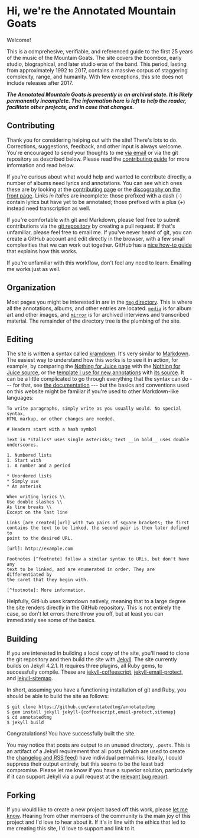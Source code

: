 # Hi, we're the Annotated Mountain Goats #

Welcome!

This is a comprehesive, verifiable, and referenced guide to the first 25 years
of the music of the Mountain Goats. The site covers the boombox, early studio,
biographical, and later studio eras of the band. This period, lasting from
approximately 1992 to 2017, contains a massive corpus of staggering
complexity, range, and humanity. With few exceptions, this site does not
include releases after 2017.

__*The Annotated Mountain Goats is presently in an archival state. It is
likely permanently incomplete. The information here is left to help the
reader, facilitate other projects, and in case that changes.*__


## Contributing ##

Thank you for considering helping out with the site! There's lots to do.
Corrections, suggestions, feedback, and other input is always welcome. You're
encouraged to send your thoughts to me [via email][contact] or via the git
repository as described below. Please read the [contributing guide][contrib]
for more information and read below.

[contact]: https://annotatedtmg.org/about.html#contact

If you're curious about what would help and wanted to contribute directly, a
number of albums need lyrics and annotations. You can see which ones these are
by looking at the [contributing page][contrib] or the [discography on the
front page][tamg]. Links *in italics* are incomplete: those prefixed with a
dash (-) contain lyrics but have yet to be annotated; those prefixed with a
plus (+) instead need transcription as well.

[contrib]:  https://github.com/annotatedtmg/annotatedtmg/blob/main/CONTRIBUTING.md
[tamg]:     https://annotatedtmg.org/index.html

If you're comfortable with git and Markdown, please feel free to submit
contributions via the [git repository][repo] by creating a pull request. If
that's unfamiliar, please feel free to email me. If you've never heard of git,
you can create a GitHub account and edit directly in the browser, with a few
small complexities that we can work out together. GitHub has a [nice how-to
guide][github-editing] that explains how this works.

[repo]:             https://github.com/annotatedtmg/annotatedtmg
[github-editing]:   https://docs.github.com/en/repositories/working-with-files/managing-files/editing-files

If you're unfamiliar with this workflow, don't feel any need to learn.
Emailing me works just as well.


## Organization ##

Most pages you might be interested in are in the [`tmg`
directory][github-tmg]. This is where all the annotations, albums, and other
entries are located. [`media`][github-media] is for album art and other
images, and [`mirror`][github-mirror] is for archived interviews and
transcribed material. The remainder of the directory tree is the plumbing of
the site.

[github-tmg]: https://github.com/annotatedtmg/annotatedtmg/tree/main/tmg
[github-media]: https://github.com/annotatedtmg/annotatedtmg/tree/main/media
[github-mirror]: https://github.com/annotatedtmg/annotatedtmg/tree/main/mirror


## Editing ##

The site is written a syntax called [kramdown][]. It's very similar to
[Markdown][]. The easiest way to understand how this works is to see it in
action, for example, by comparing the [Nothing for Juice page][nfj] with the
[Nothing for Juice source][nfj-source], or the [template I use for new
annotations][template] with [its source][template-source]. It can be a little
complicated to go through everything that the syntax can do --- for that, see
[the documentation][kramdown-syntax] --- but the basics and conventions used
on this website  might be familiar if you're used to other Markdown-like
languages:

[kramdown]:         https://kramdown.gettalong.org
[markdown]:         https://daringfireball.net/projects/markdown/
[nfj]:              https://annotatedtmg.org/nfj.html
[nfj-source]:       https://annotatedtmg.org/nfj-source.html
[template]:         https://annotatedtmg.org/template.html
[template-source]:  https://annotatedtmg.org/template-source.html
[kramdown-syntax]:  https://kramdown.gettalong.org/syntax.html

    To write paragraphs, simply write as you usually would. No special syntax,
    HTML markup, or other changes are needed.

    # Headers start with a hash symbol

    Text in *italics* uses single asterisks; text __in bold__ uses double
    underscores.

    1. Numbered lists
    1. Start with
    1. A number and a period

    * Unordered lists
    * Simply use
    * An asterisk

    When writing lyrics \\
    Use double slashes \\
    As line breaks \\
    Except on the last line

    Links [are created][url] with two pairs of square brackets; the first
    contains the text to be linked, the second pair is then later defined to
    point to the desired URL.

    [url]: http://example.com

    Footnotes [^footnote] follow a similar syntax to URLs, but don't have any
    text to be linked, and are enumerated in order. They are differentiated by
    the caret that they begin with.

    [^footnote]: More information.

Helpfully, GitHub uses kramdown natively, meaning that to a large degree the
site renders directly in the GitHub repository. This is not entirely the case,
so don't let errors there throw you off, but at least you can immediately see
some of the basics.


## Building ##

If you are interested in building a local copy of the site, you'll need to
clone the git repository and then build the site with [Jekyll]. The site
currently builds on Jekyll 4.2.1. It requires three plugins, all Ruby gems, to
successfully compile. These are [jekyll-coffeescript], [jekyll-email-protect],
and [jekyll-sitemap].

[jekyll]:               https://jekyllrb.com/
[jekyll-coffeescript]:  https://github.com/jekyll/jekyll-coffeescript
[jekyll-email-protect]: https://github.com/vwochnik/jekyll-email-protect
[jekyll-sitemap]:       https://github.com/jekyll/jekyll-sitemap

In short, assuming you have a functioning installation of git and Ruby, you
should be able to build the site as follows:

    $ git clone https://github.com/annotatedtmg/annotatedtmg
    $ gem install jekyll jekyll-{coffeescript,email-protect,sitemap}
    $ cd annotatedtmg
    $ jekyll build

Congratulations! You have successfully built the site.

You may notice that posts are output to an unused directory, `.posts`. This is
an artifact of a Jekyll requirement that all posts (which are used to create
the [changelog and RSS feed][changelog]) have individual permalinks. Ideally,
I could suppress their output entirely, but this seems to be the least bad
compromise. Please let me know if you have a superior solution, particularly
if it can support Jekyll via a pull request at the [relevant bug
report][jekyll-bug].

[changelog]:    https://annotatedtmg.org/changelog.html
[jekyll-bug]:   https://github.com/jekyll/jekyll/issues/8886


## Forking ##

If you would like to create a new project based off this work, please [let me
know][contact]. Hearing from other members of the community is the main joy
of this project and I'd love to hear about it. If it's in line with the ethics
that led to me creating this site, I'd love to support and link to it.

